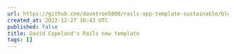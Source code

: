 ```yaml
---
url: https://github.com/davetron5000/rails-app-template-sustainable/blob/main/template.rb
created_at: 2022-12-27 16:43 UTC
published: false
title: David Copeland's Rails new template
tags: []
---
```



